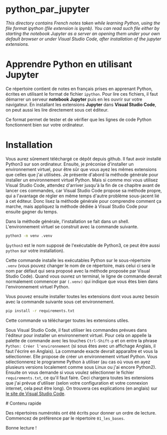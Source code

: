 # python_par_jupyter

<em>
This directory contains French notes taken while learning Python, using the file format ipython (file extension is ipynb). You can read such file either by starting the notebook Jupyter as a server an opening them under your own default browser or under Visual Studio Code, after installation of the jupyter extensions.
</em>

# Apprendre Python en utilisant Jupyter

Ce répertoire contient de notes en français prises en apprenant Python, écrites en utilisant le format de fichier `ipython`. Pour lire ces fichiers, il faut démarrer un serveur  **notebook Jupyter** puis en les ouvrir sur votre navigateur. En installant les extensions **Jupyter** dans **Visual Studio Code**, on peut aussi les lire directement sous cet éditeur.

Ce format permet de tester et de vérifier que les lignes de code Python fonctionnent bien sur votre ordinateur.


# Installation

Vous aurez sûrement téléchargé ce dépôt depuis github. Il faut avoir installé Python3 sur son ordinateur. Ensuite, je préconise d'installer un environnement virtuel, pour être sûr que vous ayez les mêmes extensions que celles que j'ai utilisées. Je présente d'abord la méthode générale pour installer un environnement virtuel Python. Mais si comme moi vous utilisez Visual Studio Code, attendez d'arriver jusqu'à la fin de ce chapitre avant de lancer ces commandes, car Visual Studio Code propose sa méthode propre, qui a l'avantage de régler en même temps d'autre problème sous-jacent lié à cet éditeur. Donc lisez la méthode générale pour comprendre comment ça marche, mais appliquez la méthode dédiée à Visual Studio Code pour ensuite gagner du temps.

Dans la méthode générale, l'installation se fait dans un shell. L'environnement virtuel se construit avec la commande suivante.

```bash
python3 -m venv .venv
```
(`python3` est le nom supposé de l'exécutable de Python3, ce peut être aussi `python` sur votre installation).

Cette commande installe les exécutables Python sur le sous-répertoire `.venv` (vous pouvez changer le nom de ce répertoire, mais celui ci sera le nom par défaut qui sera proposé avec la méthode proposée par Visual Studio Code). Quand vous ouvrez un terminal, le ligne de commande devrait normalement commencer par `(.venv)` qui indique que vous êtes bien dans l'environnement virtuel Python.

Vous pouvez ensuite installer toutes les extensions dont vous aurez besoin avec la commande suivante sous cet environnement.

```bash
pip install -r requirements.txt
```

Cette commande va télécharger toutes les extensions utiles.

Sous Visual Studio Code, il faut utiliser les commandes prévues dans l'éditeur pour installer un environnement virtuel. Pour cela on appelle la palette de commande avec les touches `Ctrl-Shift-p` et on entre la phrase `Python: Créer l'environnement` (si sous êtes avec un affichage Anglais, il faut l'écrire en Anglais). La commande exacte devrait apparaître et vous la sélectionner. Elle propose de créer un environnement virtuel Python. Vous sélectionnerez le programme Python à utiliser (au cas où vous en ayez plusieurs versions localement comme sous Linux ou j'ai encore Python2). Ensuite on vous demande si vous voulez sélectionner le fichier `requirements.txt`, ce qu'il faut faire. Ceci chargera toutes les extensions que j'ai prévue d'utiliser (selon votre configuration et votre connexion internet, cela peut être long). On trouvera ces explications (en anglais) sur [le site de Visual Studio Code](https://code.visualstudio.com/docs/python/environments).



# Contenu rapide

Des répertoires numérotés ont été écrits pour donner un ordre de lecture. Commencez de préférence par le répertoire `01_les_bases`.


Bonne lecture !

